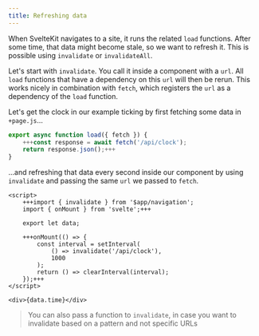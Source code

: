 ```yaml
---
title: Refreshing data
---
```


When SvelteKit navigates to a site, it runs the related `load` functions. After some time, that data might become stale, so we want to refresh it. This is possible using `invalidate` or `invalidateAll`.

Let's start with `invalidate`. You call it inside a component with a `url`. All `load` functions that have a dependency on this `url` will then be rerun. This works nicely in combination with `fetch`, which registers the `url` as a dependency of the `load` function.

Let's get the clock in our example ticking by first fetching some data in `+page.js`...

```js
export async function load({ fetch }) {
    +++const response = await fetch('/api/clock');
    return response.json();+++
}
```

...and refreshing that data every second inside our component by using `invalidate` and passing the same `url` we passed to `fetch`.

```svelte
<script>
    +++import { invalidate } from '$app/navigation';
    import { onMount } from 'svelte';+++

    export let data;

    +++onMount(() => {
        const interval = setInterval(
            () => invalidate('/api/clock'),
            1000
        );
        return () => clearInterval(interval);
    });+++
</script>

<div>{data.time}</div>
```

> You can also pass a function to `invalidate`, in case you want to invalidate based on a pattern and not specific URLs
